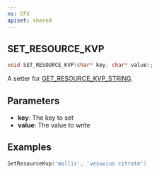 ```yaml
---
ns: CFX
apiset: shared
---
```

## SET_RESOURCE_KVP

```c
void SET_RESOURCE_KVP(char* key, char* value);
```

A setter for [GET_RESOURCE_KVP_STRING](#_0x5240DA5A).

## Parameters
* **key**: The key to set
* **value**: The value to write

## Examples
```lua
SetResourceKvp('mollis', 'vesuvius citrate')
```